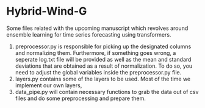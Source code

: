 # Hybrid-Wind-G
Some files related with the upcoming manuscript which revolves around ensemble learning for time series forecasting using transformers.
1) preprocessor.py is responsible for picking up the designated columns and normalizing them. Furthermore, if something goes wrong, a seperate log.txt file will be provided as well as the mean and standard deviations that are obtained as a result of normalization. To do so, you need to adjust the global variables inside the preprocessor.py file. 
2) layers.py contains some of the layers to be used. Most of the time we implement our own layers,
3) data_pipe.py will contain necessary functions to grab the data out of csv files and do some preprocessing and prepare them.
